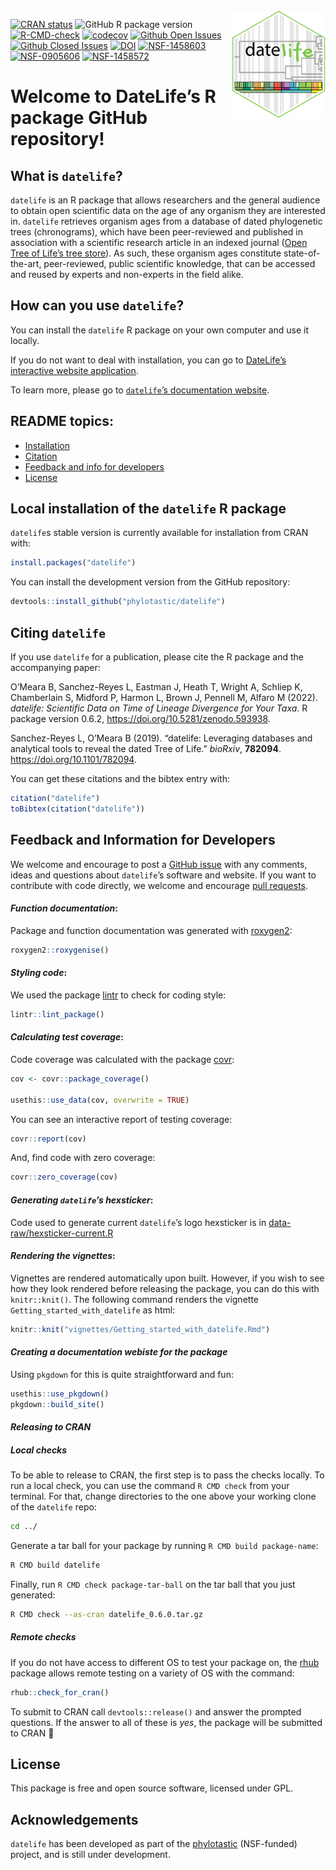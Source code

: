
<!-- README.md is generated from README.Rmd. Make sure to edit the .Rmd file and not the .md -->

<img src='man/figures/datelife-hexsticker-ai.png' align='right' style='width:150px' />

<!-- badges: start -->
<!-- [![R build status](https://github.com/phylotastic/datelife/workflows/R-CMD-check/badge.svg)](https://github.com/phylotastic/datelife/actions) -->

[![CRAN
status](https://www.r-pkg.org/badges/version/datelife)](https://CRAN.R-project.org/package=datelife)
![GitHub R package
version](https://img.shields.io/github/r-package/v/phylotastic/datelife?color=pink&label=GitHub)
[![R-CMD-check](https://github.com/phylotastic/datelife/workflows/R-CMD-check/badge.svg)](https://github.com/phylotastic/datelife/actions)
[![codecov](https://codecov.io/gh/phylotastic/datelife/branch/master/graph/badge.svg)](https://app.codecov.io/gh/phylotastic/datelife)
[![Github Open
Issues](https://img.shields.io/github/issues-raw/phylotastic/datelife.svg)](https://github.com/phylotastic/datelife/issues)
[![Github Closed
Issues](https://img.shields.io/github/issues-closed-raw/phylotastic/datelife.svg)](https://github.com/phylotastic/datelife/issues?q=is%3Aissue+is%3Aclosed)
[![DOI](https://zenodo.org/badge/23036/phylotastic/datelife.svg)](https://zenodo.org/badge/latestdoi/23036/phylotastic/datelife)
[![NSF-1458603](https://img.shields.io/badge/NSF-1458603-white.svg)](https://nsf.gov/awardsearch/showAward?AWD_ID=1458603)
[![NSF-0905606](https://img.shields.io/badge/NSF-0905606-white.svg)](https://nsf.gov/awardsearch/showAward?AWD_ID=0905606)
[![NSF-1458572](https://img.shields.io/badge/NSF-1458572-white.svg)](https://nsf.gov/awardsearch/showAward?AWD_ID=1458572)
<!-- badges: end -->

# Welcome to DateLife’s R package GitHub repository!

## What is `datelife`?

`datelife` is an R package that allows researchers and the general
audience to obtain open scientific data on the age of any organism they
are interested in. `datelife` retrieves organism ages from a database of
dated phylogenetic trees (chronograms), which have been peer-reviewed
and published in association with a scientific research article in an
indexed journal ([Open Tree of Life’s tree
store](https://tree.opentreeoflife.org/curator)). As such, these
organism ages constitute state-of-the-art, peer-reviewed, public
scientific knowledge, that can be accessed and reused by experts and
non-experts in the field alike.

## How can you use `datelife`?

You can install the `datelife` R package on your own computer and use it
locally.

If you do not want to deal with installation, you can go to [DateLife’s
interactive website
application](http://datelife.opentreeoflife.org/query/).

<!--
Get a phylogenetic tree with branch lengths proportional to geologic time (aka a
_**chronogram**_) of any two or more lineages of interest to you.

You can also date a phylogenetic tree of your own making (or choosing one from the literature), using node ages from chronograms found with `datelife` as secondary calibrations.
-->

To learn more, please go to [`datelife`’s documentation
website](http://phylotastic.org/datelife/index.html).

## README topics:

-   [Installation](#installation)
-   [Citation](#citation)
-   [Feedback and info for developers](#feedback)
-   [License](#license)

## Local installation of the `datelife` R package

`datelife`s stable version is currently available for installation from
CRAN with:

``` r
install.packages("datelife")
```

You can install the development version from the GitHub repository:

``` r
devtools::install_github("phylotastic/datelife")
```

## Citing `datelife`

If you use `datelife` for a publication, please cite the R package and
the accompanying paper:

<p>
O’Meara B, Sanchez-Reyes L, Eastman J, Heath T, Wright A, Schliep K,
Chamberlain S, Midford P, Harmon L, Brown J, Pennell M, Alfaro M (2022).
<em>datelife: Scientific Data on Time of Lineage Divergence for Your
Taxa</em>. R package version 0.6.2,
<a href="https://doi.org/10.5281/zenodo.593938">https://doi.org/10.5281/zenodo.593938</a>.
</p>
<p>
Sanchez-Reyes L, O’Meara B (2019). “datelife: Leveraging databases and
analytical tools to reveal the dated Tree of Life.” <em>bioRxiv</em>,
<b>782094</b>.
<a href="https://doi.org/10.1101/782094">https://doi.org/10.1101/782094</a>.
</p>

You can get these citations and the bibtex entry with:

``` r
citation("datelife")
toBibtex(citation("datelife"))
```

<!--.bibtex files are available-->

## Feedback and Information for Developers

We welcome and encourage to post a [GitHub
issue](https://github.com/phylotastic/datelife/issues/new) with any
comments, ideas and questions about `datelife`’s software and website.
If you want to contribute with code directly, we welcome and encourage
[pull requests](https://github.com/phylotastic/datelife/pulls).

#### *Function documentation*:

Package and function documentation was generated with
[roxygen2](https://CRAN.R-project.org/package=roxygen2):

``` r
roxygen2::roxygenise()
```

#### *Styling code*:

We used the package [lintr](https://CRAN.R-project.org/package=lintr) to
check for coding style:

``` r
lintr::lint_package()
```

#### *Calculating test coverage*:

Code coverage was calculated with the package
[covr](https://CRAN.R-project.org/package=covr):

``` r
cov <- covr::package_coverage()

usethis::use_data(cov, overwrite = TRUE)
```

You can see an interactive report of testing coverage:

``` r
covr::report(cov)
```

And, find code with zero coverage:

``` r
covr::zero_coverage(cov)
```

#### *Generating `datelife`’s hexsticker*:

Code used to generate current `datelife`’s logo hexsticker is in
[data-raw/hexsticker-current.R](https://github.com/phylotastic/datelife/blob/master/data-raw/hexsticker-current.R)

#### *Rendering the vignettes*:

Vignettes are rendered automatically upon built. However, if you wish to
see how they look rendered before releasing the package, you can do this
with `knitr::knit()`. The following command renders the vignette
`Getting_started_with_datelife` as html:

``` r
knitr::knit("vignettes/Getting_started_with_datelife.Rmd")
```

#### *Creating a documentation webiste for the package*

Using `pkgdown` for this is quite straightforward and fun:

``` r
usethis::use_pkgdown()
pkgdown::build_site()
```

#### *Releasing to CRAN*

##### ***Local checks***

To be able to release to CRAN, the first step is to pass the checks
locally. To run a local check, you can use the command `R CMD check`
from your terminal. For that, change directories to the one above your
working clone of the `datelife` repo:

``` bash
cd ../
```

Generate a tar ball for your package by running
`R CMD build package-name`:

``` bash
R CMD build datelife
```

Finally, run `R CMD check package-tar-ball` on the tar ball that you
just generated:

``` bash
R CMD check --as-cran datelife_0.6.0.tar.gz
```

##### ***Remote checks***

If you do not have access to different OS to test your package on, the
[rhub](https://CRAN.R-project.org/package=rhub) package allows remote
testing on a variety of OS with the command:

``` r
rhub::check_for_cran()
```

To submit to CRAN call `devtools::release()` and answer the prompted
questions. If the answer to all of these is *yes*, the package will be
submitted to CRAN :rocket:

## License

This package is free and open source software, licensed under GPL.

## Acknowledgements

`datelife` has been developed as part of the
[phylotastic](http://phylotastic.org/) (NSF-funded) project, and is
still under development.
